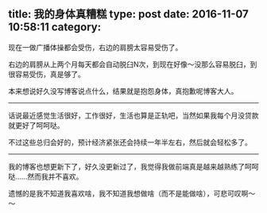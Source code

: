 title: 我的身体真糟糕
type: post
date: 2016-11-07 10:58:11
category: 
---

现在一做广播体操都会受伤，右边的肩膀太容易受伤了。

右边的肩膀从上两个月每天都会自动脱臼N次，到现在好像～没那么容易脱臼，到很容易受伤，真是够了。

本来想说好久没写博客说点什么，结果就是抱怨身体，真抱歉呢博客大人。

---

话说最近感觉生活很好，工作很好，生活也算是正轨吧，当然如果我每个月没贷款就更好了呵呵哒。

不过这些总归会好的，预计经济紧张还会持续一年半左右，然后就会轻松多了。

---

我的博客也想更新下了，好久没更新过了，我觉得我做前端真是越来越熟练了呵呵哒……然而我并不喜欢。

遗憾的是我不知道我喜欢啥，我不知道我想做啥（而不是能做啥），可悲可叹啊～～